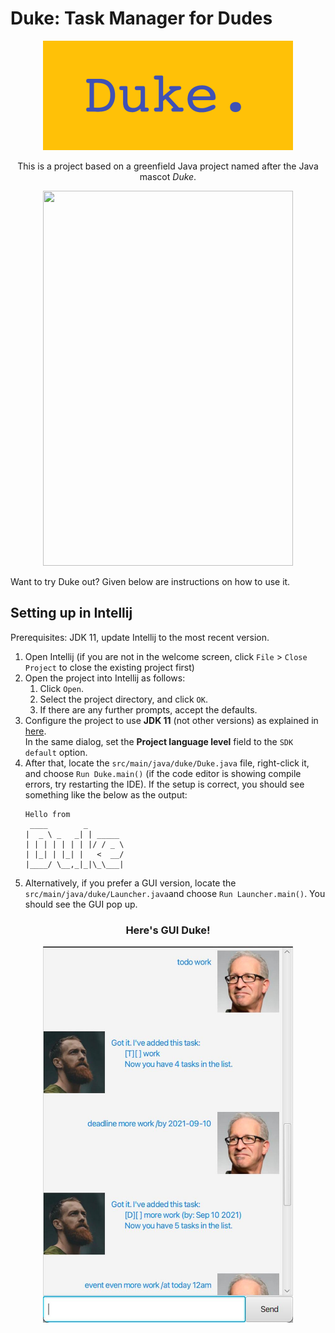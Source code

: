 # Duke: Task Manager for Dudes

<div align="center">
   <img src="/docs/Duke.png" width=400/>
   <p>    This is a project based on a greenfield Java project named after the Java mascot <em>Duke</em>. </p>
</div>


<div align="center">
   <img src="https://user-images.githubusercontent.com/40263305/133960735-95a3f33b-691f-4a64-b314-4dd6cb819f7c.gif" width="400" height="600"/>
</div>


Want to try Duke out? Given below are instructions on how to use it.

## Setting up in Intellij

Prerequisites: JDK 11, update Intellij to the most recent version.

1. Open Intellij (if you are not in the welcome screen, click `File` > `Close Project` to close the existing project first)
1. Open the project into Intellij as follows:
   1. Click `Open`.
   1. Select the project directory, and click `OK`.
   1. If there are any further prompts, accept the defaults.
1. Configure the project to use **JDK 11** (not other versions) as explained in [here](https://www.jetbrains.com/help/idea/sdk.html#set-up-jdk).<br>
   In the same dialog, set the **Project language level** field to the `SDK default` option.
3. After that, locate the `src/main/java/duke/Duke.java` file, right-click it, and choose `Run Duke.main()` (if the code editor is showing compile errors, try restarting the IDE). If the setup is correct, you should see something like the below as the output:
   ```
   Hello from
    ____        _        
   |  _ \ _   _| | _____ 
   | | | | | | | |/ / _ \
   | |_| | |_| |   <  __/
   |____/ \__,_|_|\_\___|
   ```
4. Alternatively, if you prefer a GUI version, locate the `src/main/java/duke/Launcher.java`and choose `Run Launcher.main()`. You should see the GUI pop up.


<div align="center">
   <h3>Here's GUI Duke! </h3>
</div>

<div align="center">
   <img src="/docs/Ui.png" width=400/>
</div>

